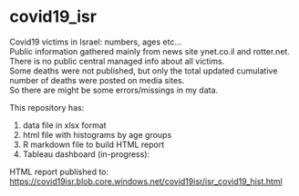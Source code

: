 # covid19_isr
Covid19 victims in Israel: numbers, ages etc...  
Public information gathered mainly from news site ynet.co.il and rotter.net.  
There is no public central managed info about all victims.  
Some deaths were not published, but only the total updated cumulative number of deaths were posted on media sites.  
So there are might be some errors/missings in my data.  
  
This repository has:  
1) data file in xlsx format  
2) html file with histograms by age groups  
3) R markdown file to build HTML report  
4) Tableau dashboard (in-progress): 

HTML report published to: https://covid19isr.blob.core.windows.net/covid19isr/isr_covid19_hist.html  

